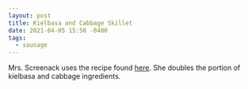 ```yaml
---
layout: post
title: Kielbasa and Cabbage Skillet
date: 2021-04-05 15:50 -0400
tags:
  - sausage
---
```


Mrs. Screenack uses the recipe found [here](https://www.budgetbytes.com/kielbasa-cabbage-skillet/). She doubles the portion of kielbasa and cabbage ingredients.

